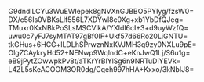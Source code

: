 G9dndlLCYu3WuEWIepek8gNVXnGJBBO5PYIyg/fzsW0=
DX/c56Is0VBKsLlf556L7XDYwl8c0Xg+xb1YbDfQJeg=
TMuxr0KxNBkPoSLsMSCVlkA/YXIdl6cI+3+d9uyWzfQ=
uwu0c7yFJ7syMTAT97gBf0IF+Ukf57d66Ro20LiGNTU=
tkGHus+6HCG+lLDLhSPrwznNxKVJMH3q9zy0NXLu9pE=
OlgZCAykryHd52+NENwp9WqlndC+eKnJwQ1Lj/S6u1g=
eB9jPytZOwwpkPv8t/aTKrYrBlYlSg6n9NRTuDiYEVk=
L4ZL5sKeACOOM3OR0dg/Cqeh997hHA+Kxxo/3kNblJ8=
